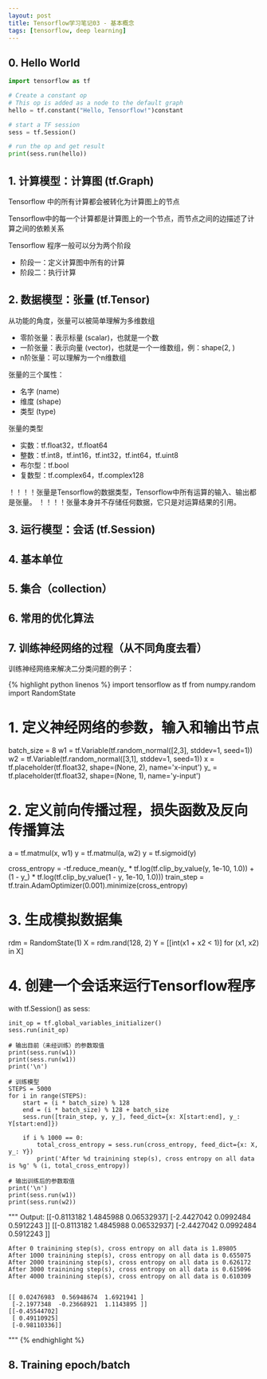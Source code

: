 ```yaml
---
layout: post
title: Tensorflow学习笔记03 - 基本概念
tags: [tensorflow, deep learning]
---
```


## 0. Hello World

```python
import tensorflow as tf

# Create a constant op
# This op is added as a node to the default graph
hello = tf.constant("Hello, Tensorflow!")constant

# start a TF session
sess = tf.Session()

# run the op and get result
print(sess.run(hello))
```

## 1. 计算模型：计算图 (tf.Graph)

Tensorflow 中的所有计算都会被转化为计算图上的节点

Tensorflow中的每一个计算都是计算图上的一个节点，而节点之间的边描述了计算之间的依赖关系

Tensorflow 程序一般可以分为两个阶段
* 阶段一：定义计算图中所有的计算
* 阶段二：执行计算


## 2. 数据模型：张量 (tf.Tensor)

从功能的角度，张量可以被简单理解为多维数组
* 零阶张量：表示标量 (scalar)，也就是一个数
* 一阶张量：表示向量 (vector)，也就是一个一维数组，例：shape(2, )
*  n阶张量：可以理解为一个n维数组

张量的三个属性：
* 名字 (name)
* 维度 (shape)
* 类型 (type)

张量的类型
* 实数：tf.float32，tf.float64
* 整数：tf.int8，tf.int16，tf.int32，tf.int64，tf.uint8
* 布尔型：tf.bool
* 复数型：tf.complex64，tf.complex128

！！！！张量是Tensorflow的数据类型，Tensorflow中所有运算的输入、输出都是张量。
！！！！张量本身并不存储任何数据，它只是对运算结果的引用。


## 3. 运行模型：会话 (tf.Session)


## 4. 基本单位


## 5. 集合（collection）


## 6. 常用的优化算法


## 7. 训练神经网络的过程（从不同角度去看）

训练神经网络来解决二分类问题的例子：

{% highlight python linenos %}
import tensorflow as tf
from numpy.random import RandomState

# 1. 定义神经网络的参数，输入和输出节点
batch_size = 8
w1 = tf.Variable(tf.random_normal([2,3], stddev=1, seed=1))
w2 = tf.Variable(tf.random_normal([3,1], stddev=1, seed=1))
x = tf.placeholder(tf.float32, shape=(None, 2), name='x-input')
y_ = tf.placeholder(tf.float32, shape=(None, 1), name='y-input')

# 2. 定义前向传播过程，损失函数及反向传播算法
a = tf.matmul(x, w1)
y = tf.matmul(a, w2)
y = tf.sigmoid(y)

cross_entropy = -tf.reduce_mean(y_ * tf.log(tf.clip_by_value(y, 1e-10, 1.0))
                               + (1 - y_) * tf.log(tf.clip_by_value(1 - y, 1e-10, 1.0)))
train_step = tf.train.AdamOptimizer(0.001).minimize(cross_entropy)

# 3. 生成模拟数据集
rdm = RandomState(1)
X = rdm.rand(128, 2)
Y = [[int(x1 + x2 < 1)] for (x1, x2) in X]

# 4. 创建一个会话来运行Tensorflow程序
with tf.Session() as sess:
    
    init_op = tf.global_variables_initializer()
    sess.run(init_op)
    
    # 输出目前（未经训练）的参数取值
    print(sess.run(w1))
    print(sess.run(w1))
    print('\n')
    
    # 训练模型
    STEPS = 5000
    for i in range(STEPS):
        start = (i * batch_size) % 128
        end = (i * batch_size) % 128 + batch_size
        sess.run([train_step, y, y_], feed_dict={x: X[start:end], y_: Y[start:end]})
        
        if i % 1000 == 0:
            total_cross_entropy = sess.run(cross_entropy, feed_dict={x: X, y_: Y})
            print('After %d trainining step(s), cross entropy on all data is %g' % (i, total_cross_entropy))
            
    # 输出训练后的参数取值
    print('\n')
    print(sess.run(w1))
    print(sess.run(w2))

"""
Output:
    [[-0.8113182   1.4845988   0.06532937]
     [-2.4427042   0.0992484   0.5912243 ]]
    [[-0.8113182   1.4845988   0.06532937]
     [-2.4427042   0.0992484   0.5912243 ]]


    After 0 trainining step(s), cross entropy on all data is 1.89805
    After 1000 trainining step(s), cross entropy on all data is 0.655075
    After 2000 trainining step(s), cross entropy on all data is 0.626172
    After 3000 trainining step(s), cross entropy on all data is 0.615096
    After 4000 trainining step(s), cross entropy on all data is 0.610309


    [[ 0.02476983  0.56948674  1.6921941 ]
     [-2.1977348  -0.23668921  1.1143895 ]]
    [[-0.45544702]
     [ 0.49110925]
     [-0.98110336]]
"""
{% endhighlight %}


## 8. Training epoch/batch












